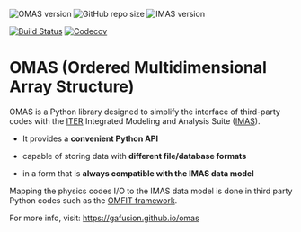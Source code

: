 ![OMAS version](https://img.shields.io/github/tag-date/gafusion/omas.svg?label=version&color=blue)
![GitHub repo size](https://img.shields.io/github/repo-size/gafusion/omas.svg?color=blue)
![IMAS version](https://img.shields.io/badge/IMAS-3.30.0-yellow)

[![Build Status](https://travis-ci.org/gafusion/omas.svg?branch=master)](https://travis-ci.org/gafusion/omas)
[![Codecov](https://codecov.io/gh/gafusion/omas/branch/master/graph/badge.svg)](https://codecov.io/gh/gafusion/omas)

# **OMAS** (**O**rdered **M**ultidimensional **A**rray **S**tructure)

OMAS is a Python library designed to simplify the interface of third-party codes with the [ITER](http://iter.org) Integrated Modeling and Analysis Suite ([IMAS](https://confluence.iter.org/display/IMP)).

* It provides a **convenient Python API**

* capable of storing data with **different file/database formats**

* in a form that is **always compatible with the IMAS data model**

Mapping the physics codes I/O to the IMAS data model is done in third party Python codes such as the [OMFIT framework](https://omfit.io).

For more info, visit: https://gafusion.github.io/omas
